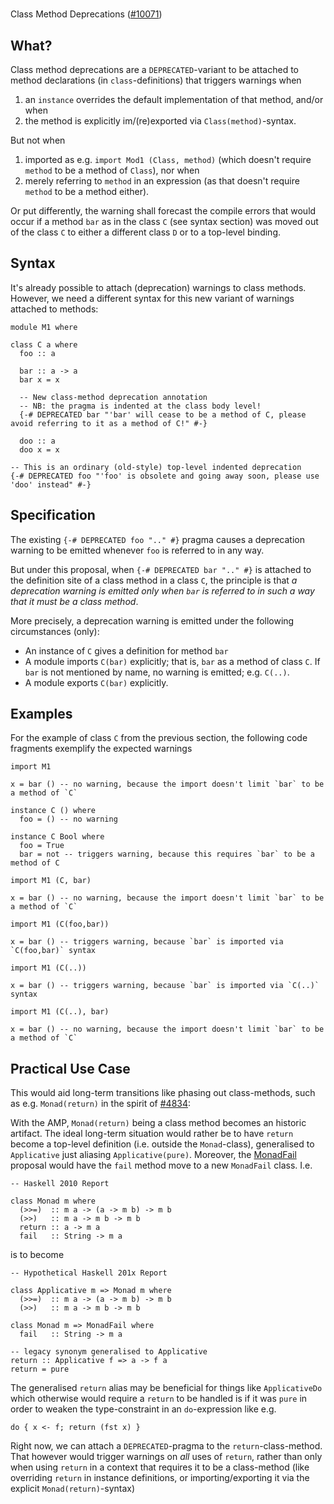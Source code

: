 #
Class Method Deprecations ([\#10071](https://gitlab.staging.haskell.org/ghc/ghc/issues/10071))


## What?



Class method deprecations are a `DEPRECATED`-variant to be attached to method declarations (in `class`-definitions) that triggers warnings when


1. an `instance` overrides the default implementation of that method, and/or when
1. the method is explicitly im/(re)exported via `Class(method)`-syntax.


But not when


1. imported as e.g. `import Mod1 (Class, method)` (which doesn't require `method` to be a method of `Class`), nor when
1. merely referring to `method` in an expression (as that doesn't require `method` to be a method either).


Or put differently, the warning shall forecast the compile errors that would occur if a method `bar` as in the class `C` (see syntax section) was moved out of the class `C` to either a different class `D` or to a top-level binding.


## Syntax



It's already possible to attach (deprecation) warnings to class methods. However, we need a different syntax for this new variant of warnings attached to methods:


```
module M1 where

class C a where
  foo :: a

  bar :: a -> a
  bar x = x
 
  -- New class-method deprecation annotation
  -- NB: the pragma is indented at the class body level!
  {-# DEPRECATED bar "'bar' will cease to be a method of C, please avoid referring to it as a method of C!" #-}

  doo :: a
  doo x = x

-- This is an ordinary (old-style) top-level indented deprecation
{-# DEPRECATED foo "'foo' is obsolete and going away soon, please use 'doo' instead" #-}
```

## Specification



The existing `{-# DEPRECATED foo ".." #}` pragma causes a deprecation warning to be emitted whenever `foo` is referred to in any way.



But under this proposal, when `{-# DEPRECATED bar ".." #}` is attached to the definition site of a class method in a class `C`, the principle is that *a deprecation warning is emitted only when `bar` is referred to in such a way that it must be a class method*.



More precisely, a deprecation warning is emitted under the following circumstances (only):


- An instance of `C` gives a definition for method `bar`
- A module imports `C(bar)` explicitly; that is, `bar` as a method of class `C`.  If `bar` is not mentioned by name, no warning is emitted; e.g. `C(..)`.
- A module exports `C(bar)` explicitly.

## Examples



For the example of class `C` from the previous section, the following code fragments exemplify the expected warnings


```
import M1

x = bar () -- no warning, because the import doesn't limit `bar` to be a method of `C`

instance C () where
  foo = () -- no warning

instance C Bool where
  foo = True
  bar = not -- triggers warning, because this requires `bar` to be a method of C
```

```
import M1 (C, bar)

x = bar () -- no warning, because the import doesn't limit `bar` to be a method of `C`
```

```
import M1 (C(foo,bar))

x = bar () -- triggers warning, because `bar` is imported via `C(foo,bar)` syntax
```

```
import M1 (C(..))

x = bar () -- triggers warning, because `bar` is imported via `C(..)` syntax
```

```
import M1 (C(..), bar)

x = bar () -- no warning, because the import doesn't limit `bar` to be a method of `C`
```

## Practical Use Case



This would aid long-term transitions like phasing out class-methods, such as e.g. `Monad(return)` in the spirit of [\#4834](https://gitlab.staging.haskell.org/ghc/ghc/issues/4834):



With the AMP, `Monad(return)` being a class method becomes an historic artifact. The ideal long-term situation would rather be to have `return` become a top-level definition (i.e. outside the `Monad`-class), generalised to `Applicative` just aliasing `Applicative(pure)`. Moreover, the [MonadFail](design/monad-fail) proposal would have the `fail` method move to a new `MonadFail` class. I.e.


```
-- Haskell 2010 Report

class Monad m where
  (>>=)  :: m a -> (a -> m b) -> m b
  (>>)   :: m a -> m b -> m b
  return :: a -> m a
  fail   :: String -> m a
```


is to become


```
-- Hypothetical Haskell 201x Report

class Applicative m => Monad m where
  (>>=)  :: m a -> (a -> m b) -> m b
  (>>)   :: m a -> m b -> m b

class Monad m => MonadFail where
  fail   :: String -> m a

-- legacy synonym generalised to Applicative
return :: Applicative f => a -> f a
return = pure
```


The generalised `return` alias may be beneficial for things like `ApplicativeDo` which otherwise would require a `return` to be handled is if it was `pure` in order to weaken the type-constraint in an `do`-expression like e.g.


```
do { x <- f; return (fst x) }
```


Right now, we can attach a `DEPRECATED`-pragma to the `return`-class-method. That however would trigger warnings on *all* uses of `return`, rather than only when using `return` in a context that requires it to be a class-method (like overriding `return` in instance definitions, or importing/exporting it via the explicit `Monad(return)`-syntax)


